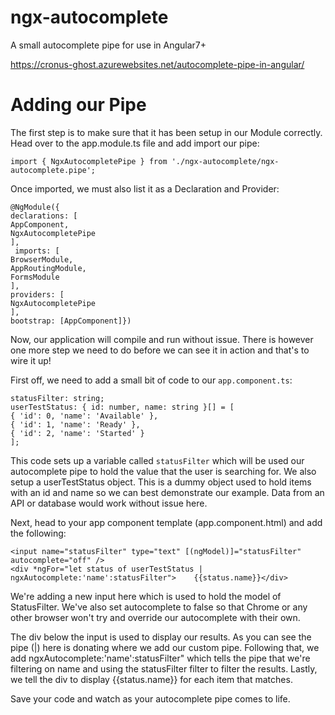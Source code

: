 # ngx-autocomplete
A small autocomplete pipe for use in Angular7+

https://cronus-ghost.azurewebsites.net/autocomplete-pipe-in-angular/

# Adding our Pipe
The first step is to make sure that it has been setup in our Module correctly. Head over to the app.module.ts file and add import our pipe:

`import { NgxAutocompletePipe } from './ngx-autocomplete/ngx-autocomplete.pipe';`

Once imported, we must also list it as a Declaration and Provider:

```
@NgModule({  
declarations: [    
AppComponent,    
NgxAutocompletePipe  
],
 imports: [    
BrowserModule,    
AppRoutingModule,    
FormsModule  
],  
providers: [    
NgxAutocompletePipe  
],  
bootstrap: [AppComponent]})
```

Now, our application will compile and run without issue. There is however one more step we need to do before we can see it in action and that's to wire it up!

First off, we need to add a small bit of code to our `app.component.ts`:
```
statusFilter: string;
userTestStatus: { id: number, name: string }[] = [
{ 'id': 0, 'name': 'Available' },
{ 'id': 1, 'name': 'Ready' },
{ 'id': 2, 'name': 'Started' }
];
```
This code sets up a variable called `statusFilter` which will be used our autocomplete pipe to hold the value that the user is searching for. We also setup a userTestStatus object. This is a dummy object used to hold items with an id and name so we can best demonstrate our example. Data from an API or database would work without issue here.

Next, head to your app component template (app.component.html) and add the following:
```
<input name="statusFilter" type="text" [(ngModel)]="statusFilter" autocomplete="off" />
<div *ngFor="let status of userTestStatus | ngxAutocomplete:'name':statusFilter">    {{status.name}}</div>
```
We're adding a new input here which is used to hold the model of StatusFilter. We've also set autocomplete to false so that Chrome or any other browser won't try and override our autocomplete with their own.

The div below the input is used to display our results. As you can see the pipe (|) here is donating where we add our custom pipe. Following that, we add ngxAutocomplete:'name':statusFilter" which tells the pipe that we're filtering on name and using the statusFilter filter to filter the results. Lastly, we tell the div to display {{status.name}} for each item that matches.

Save your code and watch as your autocomplete pipe comes to life.
